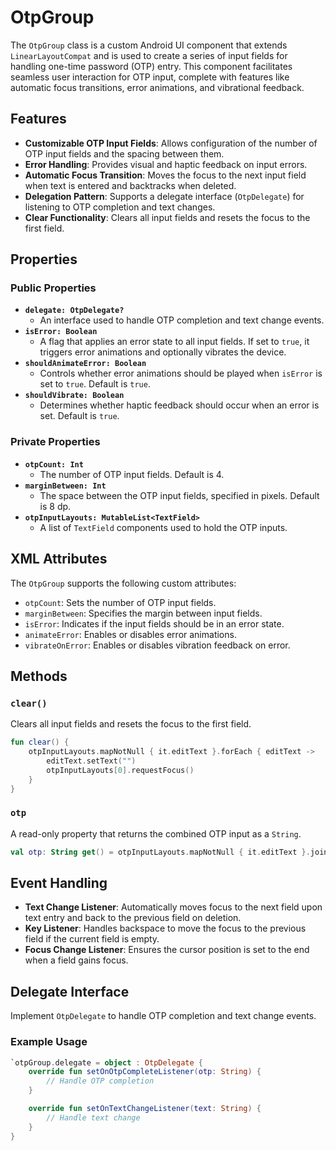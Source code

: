 # OtpGroup

The `OtpGroup` class is a custom Android UI component that extends `LinearLayoutCompat` and is used to create a series of input fields for handling one-time password (OTP) entry. This component facilitates seamless user interaction for OTP input, complete with features like automatic focus transitions, error animations, and vibrational feedback.

## Features

-   **Customizable OTP Input Fields**: Allows configuration of the number of OTP input fields and the spacing between them.
-   **Error Handling**: Provides visual and haptic feedback on input errors.
-   **Automatic Focus Transition**: Moves the focus to the next input field when text is entered and backtracks when deleted.
-   **Delegation Pattern**: Supports a delegate interface (`OtpDelegate`) for listening to OTP completion and text changes.
-   **Clear Functionality**: Clears all input fields and resets the focus to the first field.

## Properties

### Public Properties

-   **`delegate: OtpDelegate?`**
    -   An interface used to handle OTP completion and text change events.
-   **`isError: Boolean`**
    -   A flag that applies an error state to all input fields. If set to `true`, it triggers error animations and optionally vibrates the device.
-   **`shouldAnimateError: Boolean`**
    -   Controls whether error animations should be played when `isError` is set to `true`. Default is `true`.
-   **`shouldVibrate: Boolean`**
    -   Determines whether haptic feedback should occur when an error is set. Default is `true`.

### Private Properties

-   **`otpCount: Int`**
    -   The number of OTP input fields. Default is 4.
-   **`marginBetween: Int`**
    -   The space between the OTP input fields, specified in pixels. Default is 8 dp.
-   **`otpInputLayouts: MutableList<TextField>`**
    -   A list of `TextField` components used to hold the OTP inputs.

## XML Attributes

The `OtpGroup` supports the following custom attributes:

-   `otpCount`: Sets the number of OTP input fields.
-   `marginBetween`: Specifies the margin between input fields.
-   `isError`: Indicates if the input fields should be in an error state.
-   `animateError`: Enables or disables error animations.
-   `vibrateOnError`: Enables or disables vibration feedback on error.

## Methods

### `clear()`

Clears all input fields and resets the focus to the first field.

```kotlin
fun clear() {
    otpInputLayouts.mapNotNull { it.editText }.forEach { editText ->
        editText.setText("")
        otpInputLayouts[0].requestFocus()
    }
}
```

### `otp`

A read-only property that returns the combined OTP input as a `String`.

```kotlin
val otp: String get() = otpInputLayouts.mapNotNull { it.editText }.joinToString("") { it.text.toString() }
```

Event Handling
--------------

-   **Text Change Listener**: Automatically moves focus to the next field upon text entry and back to the previous field on deletion.
-   **Key Listener**: Handles backspace to move the focus to the previous field if the current field is empty.
-   **Focus Change Listener**: Ensures the cursor position is set to the end when a field gains focus.

Delegate Interface
------------------

Implement `OtpDelegate` to handle OTP completion and text change events.

### Example Usage

```kotlin
`otpGroup.delegate = object : OtpDelegate {
    override fun setOnOtpCompleteListener(otp: String) {
        // Handle OTP completion
    }

    override fun setOnTextChangeListener(text: String) {
        // Handle text change
    }
}
```